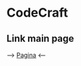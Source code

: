 # CodeCraft

## Link main page

--> [Pagina](https://arquitecturacomputadores-grupo6.github.io/CodeCraft/) <--
